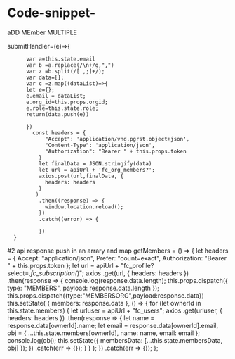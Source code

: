 # Code-snippet-

aDD MEmber MULTIPLE 

submitHandler=(e)=>{

          var a=this.state.email
          var b =a.replace(/\n+/g,",")   
          var z =b.split(/[ ,;]+/);
          var data=[];
          var c =z.map((dataList)=>{
          let e={};
          e.email = dataList;
          e.org_id=this.props.orgid;
          e.role=this.state.role;
          return(data.push(e))
          
          })
            const headers = {
                "Accept": 'application/vnd.pgrst.object+json',
                "Content-Type": 'application/json',
                "Authorization": "Bearer " + this.props.token
              }
              let finalData = JSON.stringify(data)
              let url = apiUrl + 'fc_org_members?';
              axios.post(url,finalData, {
                headers: headers
              }
             )
              .then((response) => {
                window.location.reload();
              })
              .catch((error) => {
               
              })
      }


#2 api response push in an arrary and map 
 getMembers = () => {
    let headers = {
      Accept: "application/json",
      Prefer: "count=exact",
      Authorization: "Bearer " + this.props.token
    };
    let url = apiUrl + "fc_profile?select=*,fc_subscription(*)";
    axios
      .get(url, { headers: headers })
      .then(response => {
        console.log(response.data.length);
        this.props.dispatch({
          type: "MEMBERS",
          payload: response.data.length
        });
        this.props.dispatch({type:"MEMBERSORG",payload:response.data})
        this.setState(
          {
            members: response.data
          },
          () => {
            for (let ownerId in this.state.members) {
              let urluser = apiUrl + "fc_users";
              axios
                .get(urluser, { headers: headers })
                .then(response => {
                  let name = response.data[ownerId].name;
                  let email = response.data[ownerId].email,
                    obj = {
                      ...this.state.members[ownerId],
                      name: name,
                      email: email
                    };
                  console.log(obj);
                  this.setState({
                    membersData: [...this.state.membersData, obj]
                  });
                })
                .catch(err => {});
            }
          }
        );
      })
      .catch(err => {});
  };
